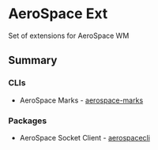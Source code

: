 # AeroSpace Ext 

Set of extensions for AeroSpace WM

## Summary

### CLIs 
 - AeroSpace Marks - [aerospace-marks](docs/aerospace-marks)

### Packages
 - AeroSpace Socket Client - [aerospacecli](pkgs/aerospacecli)
